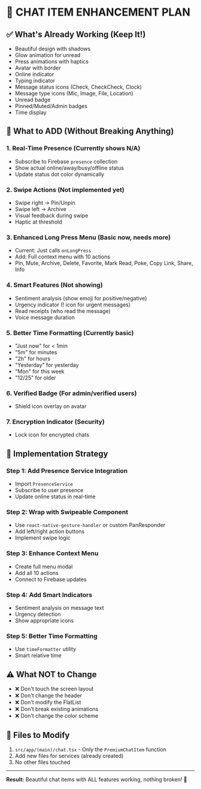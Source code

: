 # 🎯 CHAT ITEM ENHANCEMENT PLAN

## ✅ What's Already Working (Keep It!)
- Beautiful design with shadows
- Glow animation for unread
- Press animations with haptics
- Avatar with border
- Online indicator
- Typing indicator
- Message status icons (Check, CheckCheck, Clock)
- Message type icons (Mic, Image, File, Location)
- Unread badge
- Pinned/Muted/Admin badges
- Time display

## 🚀 What to ADD (Without Breaking Anything)

### 1. **Real-Time Presence** (Currently shows N/A)
- Subscribe to Firebase `presence` collection
- Show actual online/away/busy/offline status
- Update status dot color dynamically

### 2. **Swipe Actions** (Not implemented yet)
- Swipe right → Pin/Unpin
- Swipe left → Archive
- Visual feedback during swipe
- Haptic at threshold

### 3. **Enhanced Long Press Menu** (Basic now, needs more)
- Current: Just calls `onLongPress`
- Add: Full context menu with 10 actions
- Pin, Mute, Archive, Delete, Favorite, Mark Read, Poke, Copy Link, Share, Info

### 4. **Smart Features** (Not showing)
- Sentiment analysis (show emoji for positive/negative)
- Urgency indicator (! icon for urgent messages)
- Read receipts (who read the message)
- Voice message duration

### 5. **Better Time Formatting** (Currently basic)
- "Just now" for < 1min
- "5m" for minutes
- "2h" for hours
- "Yesterday" for yesterday
- "Mon" for this week
- "12/25" for older

### 6. **Verified Badge** (For admin/verified users)
- Shield icon overlay on avatar

### 7. **Encryption Indicator** (Security)
- Lock icon for encrypted chats

## 🔧 Implementation Strategy

### Step 1: Add Presence Service Integration
- Import `PresenceService`
- Subscribe to user presence
- Update online status in real-time

### Step 2: Wrap with Swipeable Component
- Use `react-native-gesture-handler` or custom PanResponder
- Add left/right action buttons
- Implement swipe logic

### Step 3: Enhance Context Menu
- Create full menu modal
- Add all 10 actions
- Connect to Firebase updates

### Step 4: Add Smart Indicators
- Sentiment analysis on message text
- Urgency detection
- Show appropriate icons

### Step 5: Better Time Formatting
- Use `timeFormatter` utility
- Smart relative time

## ⚠️ What NOT to Change
- ❌ Don't touch the screen layout
- ❌ Don't change the header
- ❌ Don't modify the FlatList
- ❌ Don't break existing animations
- ❌ Don't change the color scheme

## 📝 Files to Modify
1. `src/app/(main)/chat.tsx` - Only the `PremiumChatItem` function
2. Add new files for services (already created)
3. No other files touched

---

**Result:** Beautiful chat items with ALL features working, nothing broken! 🎯



